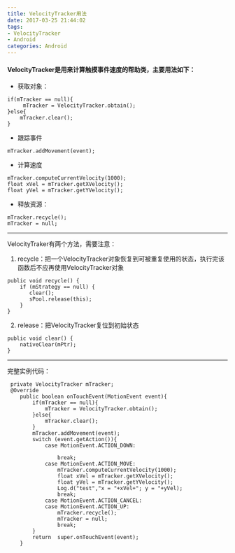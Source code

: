 ```yaml
---
title: VelocityTracker用法
date: 2017-03-25 21:44:02
tags:
- VelocityTracker
- Android
categories: Android
---
```


#### VelocityTracker是用来计算触摸事件速度的帮助类，主要用法如下：

* 获取对象：

```
if(mTracker == null){
     mTracker = VelocityTracker.obtain();
}else{
    mTracker.clear();
}
```


* 跟踪事件

```
mTracker.addMovement(event);
```

* 计算速度

```
mTracker.computeCurrentVelocity(1000);
float xVel = mTracker.getXVelocity();
float yVel = mTracker.getYVelocity();
```
* 释放资源：
```
mTracker.recycle();
mTracker = null;
```
--------------------------------------------------------------------
VelocityTraker有两个方法，需要注意：
1. recycle：把一个VelocityTracker对象恢复到可被重复使用的状态，执行完该函数后不应再使用VelocityTracker对象
```
public void recycle() {
    if (mStrategy == null) {
       clear();
       sPool.release(this);
    }
}
```

2. release：把VelocityTracker复位到初始状态
```
public void clear() {
    nativeClear(mPtr);
}
```

-------------------------------------------------------------------
完整实例代码：
```
 private VelocityTracker mTracker;
 @Override
    public boolean onTouchEvent(MotionEvent event){
        if(mTracker == null){
            mTracker = VelocityTracker.obtain();
        }else{
            mTracker.clear();
        }
        mTracker.addMovement(event);
        switch (event.getAction()){
            case MotionEvent.ACTION_DOWN:

                break;
            case MotionEvent.ACTION_MOVE:
                mTracker.computeCurrentVelocity(1000);
                float xVel = mTracker.getXVelocity();
                float yVel = mTracker.getYVelocity();
                Log.d("test","x = "+xVel+"; y = "+yVel);
                break;
            case MotionEvent.ACTION_CANCEL:
            case MotionEvent.ACTION_UP:
                mTracker.recycle();
                mTracker = null;
                break;
        }
        return  super.onTouchEvent(event);
    }
```